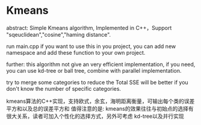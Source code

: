 # Kmeans
abstract:
  Simple Kmeans algorithm, Implemented in C++，Support "sqeuclidean","cosine","haming distance". 

run main.cpp
if you want to use this in you project, you can add new namespace and add these function to your own project.

further:
this algorithm not give an very efficient implementation, if you need, you can use kd-tree or ball tree,
combine with parallel implementation.

try to merge some categories to reduce the Total SSE will be better if you don't know the number of specific categories.


kmeans算法的C++实现，支持欧式，余玄，海明距离衡量，可输出每个类的误差平方和以及总的误差平方和
值得注意的是: kmeans的效果往往与初始点的选择有很大关系，读者可加入个性化的选择方式，另外可考虑
kd-tree以及并行实现
